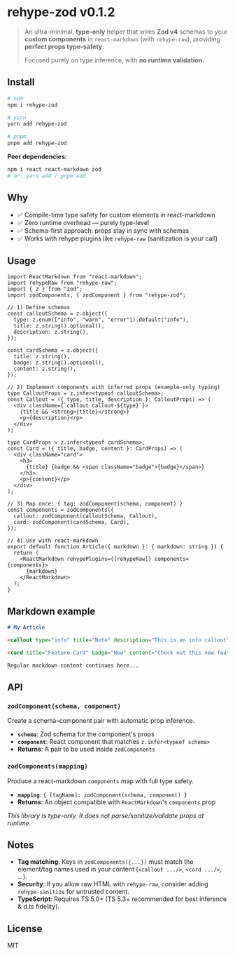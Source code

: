 # rehype-zod v0.1.2

> An ultra-minimal, **type-only** helper that wires **Zod v4** schemas to your **custom components** in `react-markdown` (with `rehype-raw`), providing **perfect props type-safety**.
>
> Focused purely on type inference, with **no runtime validation**.

## Install

```bash
# npm
npm i rehype-zod

# yarn
yarn add rehype-zod

# pnpm
pnpm add rehype-zod
```

**Peer dependencies:**

```bash
npm i react react-markdown zod
# or: yarn add / pnpm add
```

## Why

- ✅ Compile-time type safety for custom elements in react-markdown
- ✅ Zero runtime overhead — purely type-level
- ✅ Schema-first approach: props stay in sync with schemas
- ✅ Works with rehype plugins like `rehype-raw` (sanitization is your call)

## Usage

```tsx
import ReactMarkdown from "react-markdown";
import rehypeRaw from "rehype-raw";
import { z } from "zod";
import zodComponents, { zodComponent } from "rehype-zod";

// 1) Define schemas
const calloutSchema = z.object({
  type: z.enum(["info", "warn", "error"]).default("info"),
  title: z.string().optional(),
  description: z.string(),
});

const cardSchema = z.object({
  title: z.string(),
  badge: z.string().optional(),
  content: z.string(),
});

// 2) Implement components with inferred props (example-only typing)
type CalloutProps = z.infer<typeof calloutSchema>;
const Callout = ({ type, title, description }: CalloutProps) => (
  <div className={`callout callout-${type}`}>
    {title && <strong>{title}</strong>}
    <p>{description}</p>
  </div>
);

type CardProps = z.infer<typeof cardSchema>;
const Card = ({ title, badge, content }: CardProps) => (
  <div className="card">
    <h3>
      {title} {badge && <span className="badge">{badge}</span>}
    </h3>
    <p>{content}</p>
  </div>
);

// 3) Map once: { tag: zodComponent(schema, component) }
const components = zodComponents({
  callout: zodComponent(calloutSchema, Callout),
  card: zodComponent(cardSchema, Card),
});

// 4) Use with react-markdown
export default function Article({ markdown }: { markdown: string }) {
  return (
    <ReactMarkdown rehypePlugins={[rehypeRaw]} components={components}>
      {markdown}
    </ReactMarkdown>
  );
}
```

## Markdown example

```markdown
# My Article

<callout type="info" title="Note" description="This is an info callout" />

<card title="Feature Card" badge="New" content="Check out this new feature!" />

Regular markdown content continues here...
```

## API

### `zodComponent(schema, component)`

Create a schema–component pair with automatic prop inference.

- **`schema`**: Zod schema for the component's props
- **`component`**: React component that matches `z.infer<typeof schema>`
- **Returns**: A pair to be used inside `zodComponents`

### `zodComponents(mapping)`

Produce a react-markdown `components` map with full type safety.

- **`mapping`**: `{ [tagName]: zodComponent(schema, component) }`
- **Returns**: An object compatible with `ReactMarkdown`'s `components` prop

_This library is type-only. It does not parse/sanitize/validate props at runtime._

## Notes

- **Tag matching**: Keys in `zodComponents({...})` must match the element/tag names used in your content (`<callout .../>`, `<card .../>`, …).
- **Security**: If you allow raw HTML with `rehype-raw`, consider adding `rehype-sanitize` for untrusted content.
- **TypeScript**: Requires TS 5.0+ (TS 5.3+ recommended for best inference & d.ts fidelity).

## License

MIT
